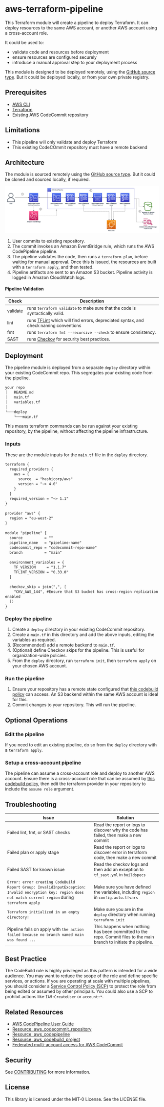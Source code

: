 # aws-terraform-pipeline

This Terraform module will create a pipeline to deploy Terraform. It can deploy resources to the same AWS account, or another AWS account using a cross-account role. 

It could be used to:
- validate code and resources before deployment
- ensure resources are configured securely 
- introduce a manual approval step to your deployment process

This module is designed to be deployed remotely, using the [GitHub source type](https://developer.hashicorp.com/terraform/language/modules/sources#github). But it could be deployed locally, or from your own private registry. 

## Prerequisites

- [AWS CLI](https://docs.aws.amazon.com/cli/latest/userguide/getting-started-install.html)
- [Terraform](https://learn.hashicorp.com/tutorials/terraform/install-cli)
- Existing AWS CodeCommit repository

## Limitations

- This pipeline will only validate and deploy Terraform 
- This existing CodeCOmmit repository must have a remote backend 

## Architecture
The module is sourced remotely using the [GitHub source type](https://developer.hashicorp.com/terraform/language/modules/sources#github). But it could be cloned and sourced locally, if required. 

![image info](./img/architecture.png)

1. User commits to existing repository. 
2. The commit invokes an Amazon EventBridge rule, which runs the AWS CodePipeline pipeline.
3. The pipeline validates the code, then runs a `terraform plan`, before waiting for manual approval. Once this is issued, the resources are built with a `terraform apply`, and then tested.  
4. Pipeline artifacts are sent to an Amazon S3 bucket. Pipeline activity is logged in Amazon CloudWatch logs. 

#### Pipeline Validation

| Check | Description |
|---|---|
| validate | runs `terraform validate` to make sure that the code is syntactically valid. |
| lint | runs [TFLint](https://github.com/terraform-linters/tflint) which will find errors, depreciated syntax, and check naming conventions |
| fmt | runs `terraform fmt --recursive --check` to ensure consistency. |
| SAST | runs [Checkov](https://www.checkov.io/) for security best practices. |

## Deployment

The pipeline module is deployed from a separate `deploy` directory within your existing CodeCommit repo. This segregates your existing code from the pipeline. 

```
your repo
│   README.md
│   main.tf
│   variables.tf    
│
└───deploy
    └───main.tf     
```

This means terraform commands can be run against your existing repository, by the pipeline, without affecting the pipeline infrastructure. 

### Inputs

These are the module inputs for the `main.tf` file in the `deploy` directory.

```
terraform {
  required_providers {
    aws = {
      source  = "hashicorp/aws"
      version = "~> 4.0"
    }
  }
  required_version = "~> 1.1"
}

provider "aws" {
  region = "eu-west-2"
}

module "pipeline" {
  source          = ""
  pipeline_name   = "pipeline-name"
  codecommit_repo = "codecommit-repo-name"
  branch          = "main"

  environment_variables = {
    TF_VERSION     = "1.1.7"
    TFLINT_VERSION = "0.33.0"
  }

  checkov_skip = join(",", [
    "CKV_AWS_144", #Ensure that S3 bucket has cross-region replication enabled
  ])
}
```

### Deploy the pipeline 
1. Create a `deploy` directory in your existing CodeCommit repository.
2. Create a `main.tf` in this directory and add the above inputs, editing the variables as required.
3. (Recommended) add a remote backend to `main.tf`. 
4. (Optional) define Checkov skips for the pipeline. This is useful for organization-wide policies.
5. From the `deploy` directory, run `terraform init`, then `terraform apply` on your chosen AWS account. 

### Run the pipeline
1. Ensure your repository has a remote state configured that [this codebuild policy](./modules/pipeline/codebuild.tf?plain=1#198) can access. An S3 backend within the same AWS account is ideal for this.
2. Commit changes to your repository. This will run the pipeline. 

## Optional Operations

### Edit the pipeline 
If you need to edit an existing pipeline, do so from the `deploy` directory with a `terraform apply`.

### Setup a cross-account pipeline
The pipeline can assume a cross-account role and deploy to another AWS account. Ensure there is a cross-account role that can be assumed by [this codebuild policy](./modules/pipeline/codebuild.tf?plain=1#198), then edit the terraform provider in your repository to include the `assume role` argument.

## Troubleshooting

| Issue | Solution |
|---|---|
| Failed lint, fmt, or SAST checks | Read the report or logs to discover why the code has failed, then make a new commit |
| Failed plan or apply stage | Read the report or logs to discover error in terraform code, then make a new commit |
| Failed SAST for known issue | Read the checkov logs and then add an exception to `tf_sast.yml` in `buildspecs` |
| `Error: error creating CodeBuild Report Group: InvalidInputException: Invalid encryption key: region does not match current region` during `terraform apply` | Make sure you have defined the variables, including `region` in `config.auto.tfvars` 
| `Terraform initialized in an empty directory!` | Make sure you are in the `deploy` directory when running `terraform init` |
| Pipeline fails on apply with `the action failed because no branch named main was found ...` | This happens when nothing has been committed to the repo. Commit files to the main branch to initiate the pipeline. |

## Best Practice

The CodeBuild role is highly privileged as this pattern is intended for a wide audience. You may want to reduce the scope of the role and define specific services, or actions. If you are operating at scale with multiple pipelines, you should consider a [Service Control Policy (SCP)](https://docs.aws.amazon.com/organizations/latest/userguide/orgs_manage_policies_scps.html) to protect the role from being edited or assumed by other principals. You could also use a SCP to prohibit actions like `IAM:CreateUser` or `account:*`. 

## Related Resources

- [AWS CodePipeline User Guide](https://docs.aws.amazon.com/codepipeline/latest/userguide/welcome.html)
- [Resource: aws_codecommit_repository](https://registry.terraform.io/providers/hashicorp/aws/latest/docs/resources/codecommit_repository)
- [Resource: aws_codepipeline](https://registry.terraform.io/providers/hashicorp/aws/latest/docs/resources/codepipeline)
- [Resource: aws_codebuild_project](https://registry.terraform.io/providers/hashicorp/aws/latest/docs/resources/codebuild_project)
- [Federated multi-account access for AWS CodeCommit](https://aws.amazon.com/blogs/devops/federated-multi-account-access-for-aws-codecommit/)

## Security

See [CONTRIBUTING](CONTRIBUTING.md#security-issue-notifications) for more information.

## License

This library is licensed under the MIT-0 License. See the LICENSE file.

